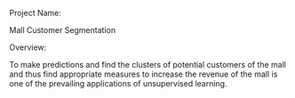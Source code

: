 Project Name:

Mall Customer Segmentation

Overview:

To make predictions and find the clusters of potential customers of the mall and thus find appropriate measures to increase the revenue of the mall is one of the prevailing applications of unsupervised learning.
